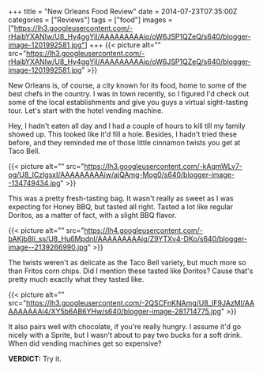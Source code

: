 +++
title = "New Orleans Food Review"
date = 2014-07-23T07:35:00Z
categories = ["Reviews"]
tags = ["food"]
images = ["https://lh3.googleusercontent.com/-rHaibYXANIw/U8_Hy4ggYiI/AAAAAAAAAio/oW6JSP1QZeQ/s640/blogger-image-1201992581.jpg"]
+++
{{< picture alt="" src="https://lh3.googleusercontent.com/-rHaibYXANIw/U8_Hy4ggYiI/AAAAAAAAAio/oW6JSP1QZeQ/s640/blogger-image-1201992581.jpg" >}}

New Orleans is, of course, a city known for its food, home to some of the best chefs in the country. I was in town recently, so I figured I'd check out some of the local establishments and give you guys a virtual sight-tasting tour. Let's start with the hotel vending machine.

<!--more-->

Hey, I hadn't eaten all day and I had a couple of hours to kill till my family showed up. This looked like it'd fill a hole. Besides, I hadn't tried these before, and they reminded me of those little cinnamon twists you get at Taco Bell.

{{< picture alt="" src="https://lh3.googleusercontent.com/-kAqmWLv7-og/U8_ICzlgsxI/AAAAAAAAAiw/ajQAmg-Mog0/s640/blogger-image--134749434.jpg" >}}

This was a pretty fresh-tasting bag. It wasn't really as sweet as I was expecting for Honey BBQ, but tasted all right. Tasted a lot like regular Doritos, as a matter of fact, with a slight BBQ flavor.

{{< picture alt="" src="https://lh4.googleusercontent.com/-bAKjb8Ii_ss/U8_Hu6MpdnI/AAAAAAAAAig/Z9YTXv4-DKo/s640/blogger-image--2139266990.jpg" >}}

The twists weren't as delicate as the Taco Bell variety, but much more so than Fritos corn chips. Did I mention these tasted like Doritos? Cause that's pretty much exactly what they tasted like.

{{< picture alt="" src="https://lh3.googleusercontent.com/-2QSCFnKNAmg/U8_IF9JAzMI/AAAAAAAAAi4/XY5b6AB6YHw/s640/blogger-image-281714775.jpg" >}}

It also pairs well with chocolate, if you're really hungry. I assume it'd go nicely with a Sprite, but I wasn't about to pay two bucks for a soft drink. When did vending machines get so expensive?

**VERDICT:** Try it.
